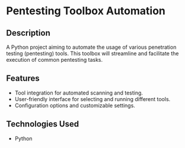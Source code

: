 # Pentesting Toolbox Automation

## Description
A Python project aiming to automate the usage of various penetration testing (pentesting) tools. This toolbox will streamline and facilitate the execution of common pentesting tasks.

## Features
- Tool integration for automated scanning and testing.
- User-friendly interface for selecting and running different tools.
- Configuration options and customizable settings.

## Technologies Used
- Python
